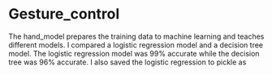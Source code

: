 # Gesture_control
The hand_model prepares the training data to machine learning and teaches different models. I compared a logistic regression model and a decision tree model. The logistic regression model was 99% accurate while the decision tree was 96% accurate. I also saved the logistic regression to pickle as 
